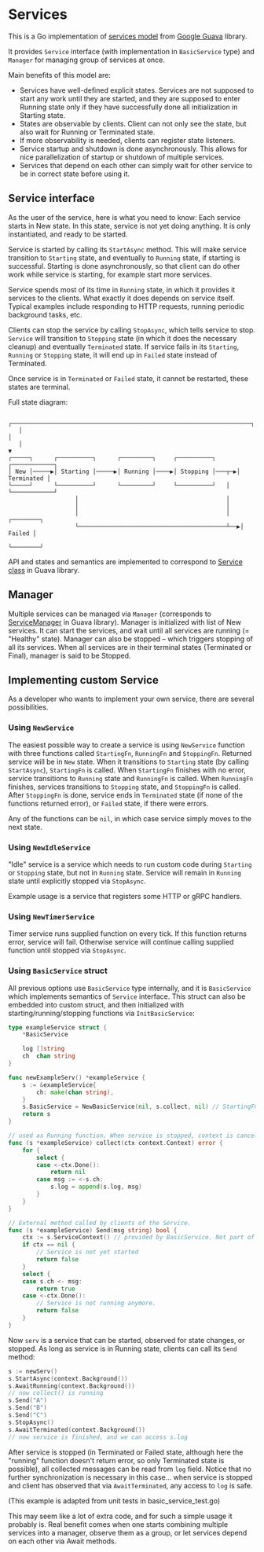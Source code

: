 # Services

This is a Go implementation of [services model](https://github.com/google/guava/wiki/ServiceExplained) from [Google Guava](https://github.com/google/guava) library.

It provides `Service` interface (with implementation in `BasicService` type) and `Manager` for managing group of services at once. 

Main benefits of this model are:

- Services have well-defined explicit states. Services are not supposed to start any work until they are started, and they are supposed to enter Running state only if they have successfully done all initialization in Starting state.
- States are observable by clients. Client can not only see the state, but also wait for Running or Terminated state.
- If more observability is needed, clients can register state listeners. 
- Service startup and shutdown is done asynchronously. This allows for nice parallelization of startup or shutdown of multiple services.
- Services that depend on each other can simply wait for other service to be in correct state before using it.

## Service interface

As the user of the service, here is what you need to know:
Each service starts in New state.
In this state, service is not yet doing anything. It is only instantiated, and ready to be started.

Service is started by calling its `StartAsync` method. This will make service transition to `Starting` state, and eventually to `Running` state, if starting is successful.
Starting is done asynchronously, so that client can do other work while service is starting, for example start more services.

Service spends most of its time in `Running` state, in which it provides it services to the clients. What exactly it does depends on service itself. Typical examples include responding to HTTP requests, running periodic background tasks, etc.

Clients can stop the service by calling `StopAsync`, which tells service to stop. `Service` will transition to `Stopping` state (in which it does the necessary cleanup) and eventually `Terminated` state.
If service fails in its `Starting`, `Running` or `Stopping` state, it will end up in `Failed` state instead of Terminated.

Once service is in `Terminated` or `Failed` state, it cannot be restarted, these states are terminal.

Full state diagram:

```text
   ┌────────────────────────────────────────────────────────────────────┐      
   │                                                                    │      
   │                                                                    ▼      
┌─────┐      ┌──────────┐      ┌─────────┐     ┌──────────┐      ┌────────────┐
│ New │─────▶│ Starting │─────▶│ Running │────▶│ Stopping │───┬─▶│ Terminated │
└─────┘      └──────────┘      └─────────┘     └──────────┘   │  └────────────┘
                   │                                          │                
                   │                                          │                
                   │                                          │   ┌────────┐   
                   └──────────────────────────────────────────┴──▶│ Failed │   
                                                                  └────────┘   
```

API and states and semantics are implemented to correspond to [Service class](https://guava.dev/releases/snapshot/api/docs/com/google/common/util/concurrent/Service.html) in Guava library.

## Manager

Multiple services can be managed via `Manager` (corresponds to [ServiceManager](https://guava.dev/releases/snapshot/api/docs/com/google/common/util/concurrent/ServiceManager.html) in Guava library).
Manager is initialized with list of New services.
It can start the services, and wait until all services are running (= "Healthy" state).
Manager can also be stopped – which triggers stopping of all its services.
When all services are in their terminal states (Terminated or Final), manager is said to be Stopped.

## Implementing custom Service

As a developer who wants to implement your own service, there are several possibilities.

### Using `NewService`

The easiest possible way to create a service is using `NewService` function with three functions called `StartingFn`, `RunningFn` and `StoppingFn`.
Returned service will be in `New` state.
When it transitions to `Starting` state (by calling `StartAsync`), `StartingFn` is called.
When `StartingFn` finishes with no error, service transitions to `Running` state and `RunningFn` is called.
When `RunningFn` finishes, services transitions to `Stopping` state, and `StoppingFn` is called.
After `StoppingFn` is done, service ends in `Terminated` state (if none of the functions returned error), or `Failed` state, if there were errors.

Any of the functions can be `nil`, in which case service simply moves to the next state.

### Using `NewIdleService`

"Idle" service is a service which needs to run custom code during `Starting` or `Stopping` state, but not in `Running` state.
Service will remain in `Running` state until explicitly stopped via `StopAsync`.

Example usage is a service that registers some HTTP or gRPC handlers.

### Using `NewTimerService`

Timer service runs supplied function on every tick. If this function returns error, service will fail.
Otherwise service will continue calling supplied function until stopped via `StopAsync`.

### Using `BasicService` struct

All previous options use `BasicService` type internally, and it is `BasicService` which implements semantics of `Service` interface.
This struct can also be embedded into custom struct, and then initialized with starting/running/stopping functions via `InitBasicService`:

```go
type exampleService struct {
	*BasicService

	log []string
	ch  chan string
}

func newExampleServ() *exampleService {
	s := &exampleService{
		ch: make(chan string),
	}
    s.BasicService = NewBasicService(nil, s.collect, nil) // StartingFn, RunningFn, StoppingFn
	return s
}

// used as Running function. When service is stopped, context is canceled, so we react on it.
func (s *exampleService) collect(ctx context.Context) error {
	for {
		select {
		case <-ctx.Done():
			return nil
		case msg := <-s.ch:
			s.log = append(s.log, msg)
		}
	}
}

// External method called by clients of the Service.
func (s *exampleService) Send(msg string) bool {
	ctx := s.ServiceContext() // provided by BasicService. Not part of Service interface.
	if ctx == nil {
		// Service is not yet started
		return false
	}
	select {
	case s.ch <- msg:
		return true
	case <-ctx.Done():
		// Service is not running anymore.
		return false
	}
}
```

Now `serv` is a service that can be started, observed for state changes, or stopped. As long as service is in Running state, clients can call its `Send` method:

```go
s := newServ()
s.StartAsync(context.Background())
s.AwaitRunning(context.Background())
// now collect() is running
s.Send("A")
s.Send("B")
s.Send("C")
s.StopAsync()
s.AwaitTerminated(context.Background())
// now service is finished, and we can access s.log
```

After service is stopped (in Terminated or Failed state, although here the "running" function doesn't return error, so only Terminated state is possible), all collected messages can be read from `log` field.
Notice that no further synchronization is necessary in this case... when service is stopped and client has observed that via `AwaitTerminated`, any access to `log` is safe.

(This example is adapted from unit tests in basic_service_test.go)

This may seem like a lot of extra code, and for such a simple usage it probably is.
Real benefit comes when one starts combining multiple services into a manager, observe them as a group, or let services depend on each other via Await methods.
